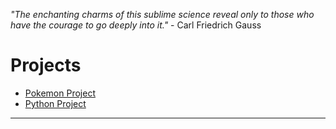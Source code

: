 *"The enchanting charms of this sublime science reveal only to those who have the courage to go deeply into it."* - Carl Friedrich Gauss 

# Projects 
* <a href="https://MerrickMath.github.io/MerrickMath.github.io-Pokemonchallenge/"> Pokemon Project </a> 
* <a href="https://MerrickMath.github.io/MerrickMath.github.io-PythonProject/"> Python Project </a> 
---



